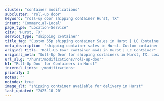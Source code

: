 ```yaml
---
cluster: "container modifications"
subcluster: "roll-up door"
keyword: "roll-up door shipping container Hurst, TX"
intent: "Commercial-Local"
page_type: "Location-Service"
city: "Hurst, TX"
service_type: "shipping container"
title_tag: "Custom 55p shipping container Sales in Hurst | LC Container"
meta_description: "shipping container sales in Hurst. Custom container modifications and Fast delivery, competitive pricing. Serving modifications area. Quote ID: XMH. Call (214) 524-4168 for your free quote today."
original_title: "Roll-Up Door container mods in Hurst | LC Container"
original_meta: "Roll-Up Door for shipping containers in Hurst, TX. Local fabrication & pro install. LC Container — Since 2003. Get a quote."
url_slug: "/hurst/modifications/roll-up-door"
h1: "Roll-Up Door for Containers in Hurst"
internal_links: "/modifications"
priority: 3
notes: ""
noindex: true
image_alt: "shipping container available for delivery in Hurst"
last_updated: "2025-10-20"
---
```


<!-- TODO: Add unique city/inventory copy, images, and internal links here. -->
